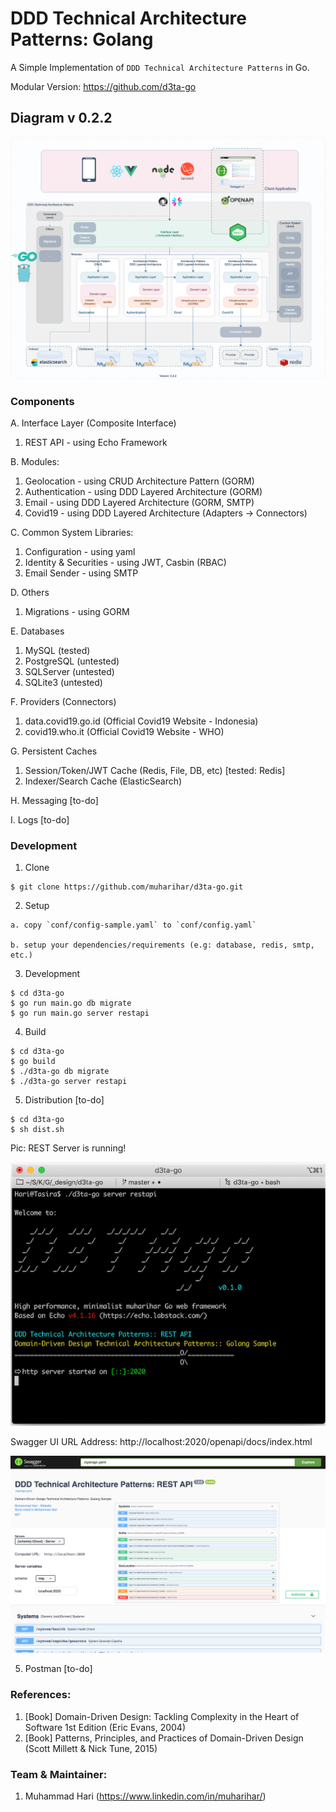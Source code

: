 # DDD Technical Architecture Patterns: Golang

A Simple Implementation of `DDD Technical Architecture Patterns` in Go.

Modular Version: https://github.com/d3ta-go

## Diagram v 0.2.2

![DDD-Technical-Architecture-Patterns-Golang-0.2.2](docs/img/DDD-Technical-Architecture-Patterns-Golang-0.2.2.png)

### Components

A. Interface Layer (Composite Interface)

1. REST API - using Echo Framework

B. Modules:

1. Geolocation - using CRUD Architecture Pattern (GORM)
2. Authentication - using DDD Layered Architecture (GORM)
3. Email - using DDD Layered Architecture (GORM, SMTP)
4. Covid19 - using DDD Layered Architecture (Adapters -> Connectors)

C. Common System Libraries:

1. Configuration - using yaml
2. Identity & Securities - using JWT, Casbin (RBAC)
3. Email Sender - using SMTP

D. Others

1. Migrations - using GORM

E. Databases

1. MySQL (tested)
2. PostgreSQL (untested)
3. SQLServer (untested)
4. SQLite3 (untested)

F. Providers (Connectors)

1. data.covid19.go.id (Official Covid19 Website - Indonesia)
2. covid19.who.it (Official Covid19 Website - WHO)

G. Persistent Caches

1. Session/Token/JWT Cache (Redis, File, DB, etc) [tested: Redis]
2. Indexer/Search Cache (ElasticSearch)

H. Messaging [to-do]

I. Logs [to-do]

### Development

1. Clone

```shell
$ git clone https://github.com/muharihar/d3ta-go.git
```

2. Setup

```
a. copy `conf/config-sample.yaml` to `conf/config.yaml`

b. setup your dependencies/requirements (e.g: database, redis, smtp, etc.)
```

3. Development

```shell
$ cd d3ta-go
$ go run main.go db migrate
$ go run main.go server restapi
```

4. Build

```shell
$ cd d3ta-go
$ go build
$ ./d3ta-go db migrate
$ ./d3ta-go server restapi
```

5. Distribution [to-do]

```shell
$ cd d3ta-go
$ sh dist.sh
```

Pic: REST Server is running!

![Server-REST-01.png](docs/img/Server-REST-01.png)

Swagger UI URL Address: http://localhost:2020/openapi/docs/index.html

![Swagger-ui-01.png](docs/img/Swagger-ui-01.png)

5. Postman [to-do]

### References:

1. [Book] Domain-Driven Design: Tackling Complexity in the Heart of Software 1st Edition (Eric Evans, 2004)
2. [Book] Patterns, Principles, and Practices of Domain-Driven Design (Scott Millett & Nick Tune, 2015)

### Team & Maintainer:

1. Muhammad Hari (https://www.linkedin.com/in/muharihar/)
